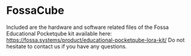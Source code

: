 # FossaCube
Included are the hardware and software related files of the Fossa Educational Pocketqube kit available here: https://fossa.systems/product/educational-pocketqube-lora-kit/
Do not hesitate to contact us if you have any questions.

